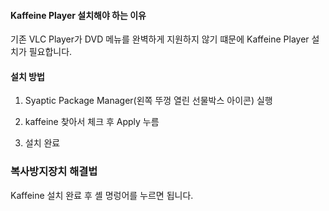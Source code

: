 #### Kaffeine Player 설치해야 하는 이유
기존 VLC Player가 DVD 메뉴를 완벽하게 지원하지 않기 떄문에 Kaffeine Player 설치가 필요합니다.

#### 설치 방법
1) Syaptic Package Manager(왼쪽 뚜껑 열린 선물박스 아이콘) 실행

2) kaffeine 찾아서 체크 후 Apply 누름

3) 설치 완료

### 복사방지장치 해결법
Kaffeine 설치 완료 후 셸 명렁어를 누르면 됩니다.
